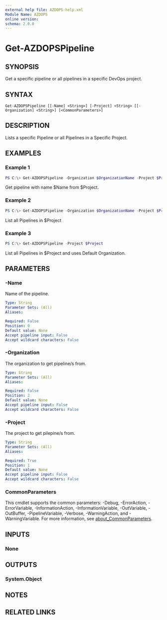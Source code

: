 ```yaml
---
external help file: AZDOPS-help.xml
Module Name: AZDOPS
online version:
schema: 2.0.0
---
```


# Get-AZDOPSPipeline

## SYNOPSIS
Get a specific pipeline or all pipelines in a specific DevOps project.

## SYNTAX

```
Get-AZDOPSPipeline [[-Name] <String>] [-Project] <String> [[-Organization] <String>] [<CommonParameters>]
```

## DESCRIPTION
Lists a specific Pipeline or all Pipelines in a Specific Project.

## EXAMPLES

### Example 1
```powershell
PS C:\> Get-AZDOPSPipeline -Organization $OrganizationName -Project $Project -Name $Name

```

Get pipeline with name $Name from $Project.

### Example 2
```powershell
PS C:\> Get-AZDOPSPipeline -Organization $OrganizationName -Project $Project

```

List all Pipelines in $Project

### Example 3
```powershell
PS C:\> Get-AZDOPSPipeline -Project $Project

```

List all Pipelines in $Project and uses Default Organization.

## PARAMETERS

### -Name
Name of the pipeline. 

```yaml
Type: String
Parameter Sets: (All)
Aliases:

Required: False
Position: 0
Default value: None
Accept pipeline input: False
Accept wildcard characters: False
```

### -Organization
The organization to get pipeline/s from.

```yaml
Type: String
Parameter Sets: (All)
Aliases:

Required: False
Position: 2
Default value: None
Accept pipeline input: False
Accept wildcard characters: False
```

### -Project
The project to get pilepine/s from.

```yaml
Type: String
Parameter Sets: (All)
Aliases:

Required: True
Position: 1
Default value: None
Accept pipeline input: False
Accept wildcard characters: False
```

### CommonParameters
This cmdlet supports the common parameters: -Debug, -ErrorAction, -ErrorVariable, -InformationAction, -InformationVariable, -OutVariable, -OutBuffer, -PipelineVariable, -Verbose, -WarningAction, and -WarningVariable. For more information, see [about_CommonParameters](http://go.microsoft.com/fwlink/?LinkID=113216).

## INPUTS

### None

## OUTPUTS

### System.Object
## NOTES

## RELATED LINKS
